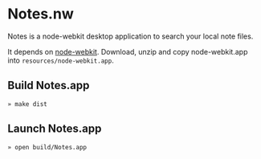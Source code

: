 # Notes.nw

Notes is a node-webkit desktop application to search your local note files.

It depends on [node-webkit](https://github.com/rogerwang/node-webkit#downloads). Download, unzip and copy node-webkit.app into
``resources/node-webkit.app``.


## Build Notes.app

    » make dist


## Launch Notes.app

    » open build/Notes.app


